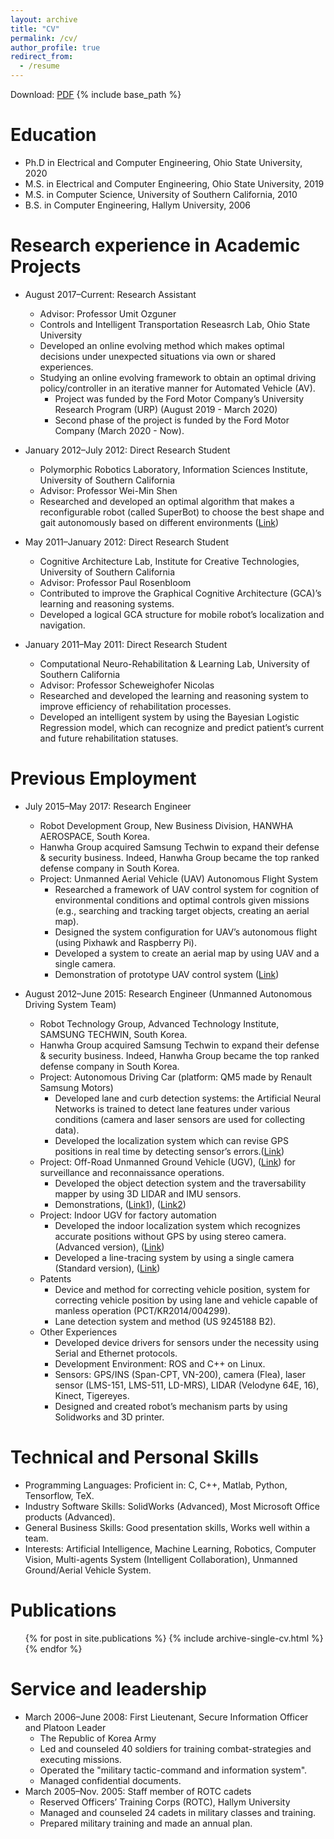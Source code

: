 ```yaml
---
layout: archive
title: "CV"
permalink: /cv/
author_profile: true
redirect_from:
  - /resume
---
```

Download: [PDF](http://hantw007.github.io/files/Curriculum_Vitae-TeawonHan_062020.pdf)
{% include base_path %}

Education
======
* Ph.D in Electrical and Computer Engineering, Ohio State University, 2020
* M.S. in Electrical and Computer Engineering, Ohio State University, 2019
* M.S. in Computer Science, University of Southern California, 2010
* B.S. in Computer Engineering, Hallym University, 2006

Research experience in Academic Projects
======
* August 2017–Current: Research Assistant
  * Advisor: Professor Umit Ozguner
  * Controls and Intelligent Transportation Reseasrch Lab, Ohio State University
  * Developed an online evolving method which makes optimal decisions under unexpected situations via own or shared experiences.
  * Studying an online evolving framework to obtain an optimal driving policy/controller in an iterative manner for Automated Vehicle (AV).
    * Project was funded by the Ford Motor Company’s University Research Program (URP) (August 2019 - March 2020)
    * Second phase of the project is funded by the Ford Motor Company (March 2020 - Now).

* January 2012–July 2012: Direct Research Student
  * Polymorphic Robotics Laboratory, Information Sciences Institute, University of Southern California
  * Advisor: Professor Wei-Min Shen
  * Researched and developed an optimal algorithm that makes a reconfigurable robot (called SuperBot) to choose the best shape and gait autonomously based on different environments ([Link](https://www.youtube.com/watch?v=Ih4gdmsVQjY&feature=emb_logo))
  
* May 2011–January 2012: Direct Research Student
  * Cognitive Architecture Lab, Institute for Creative Technologies, University of Southern California
  * Advisor: Professor Paul Rosenbloom
  * Contributed to improve the Graphical Cognitive Architecture (GCA)’s learning and reasoning systems.
  * Developed a logical GCA structure for mobile robot’s localization and navigation.
  
* January 2011–May 2011: Direct Research Student
  * Computational Neuro-Rehabilitation & Learning Lab, University of Southern California
  * Advisor: Professor Scheweighofer Nicolas
  * Researched and developed the learning and reasoning system to improve efficiency of rehabilitation processes.
  * Developed an intelligent system by using the Bayesian Logistic Regression model, which can recognize and predict patient’s current and future rehabilitation statuses.

Previous Employment
======
* July 2015–May 2017: Research Engineer
  * Robot Development Group, New Business Division, HANWHA AEROSPACE, South Korea.
  * Hanwha Group acquired Samsung Techwin to expand their defense & security business. Indeed, Hanwha Group became the top ranked defense company in South Korea.
  * Project: Unmanned Aerial Vehicle (UAV) Autonomous Flight System
    * Researched a framework of UAV control system for cognition of environmental conditions and optimal controls given missions (e.g., searching and tracking target objects, creating an aerial map).
    * Designed the system configuration for UAV’s autonomous flight (using Pixhawk and Raspberry Pi).
    * Developed a system to create an aerial map by using UAV and a single camera.
    * Demonstration of prototype UAV control system ([Link](https://www.youtube.com/watch?v=dadXTkjrBq4&feature=youtu.be))

* August 2012–June 2015: Research Engineer (Unmanned Autonomous Driving System Team)
  * Robot Technology Group, Advanced Technology Institute, SAMSUNG TECHWIN, South Korea.
  * Hanwha Group acquired Samsung Techwin to expand their defense & security business. Indeed, Hanwha Group became the top ranked defense company in South Korea.
  * Project: Autonomous Driving Car (platform: QM5 made by Renault Samsung Motors)
    * Developed lane and curb detection systems: the Artificial Neural Networks is trained to detect lane features under various conditions (camera and laser sensors are used for collecting data).
    * Developed the localization system which can revise GPS positions in real time by detecting sensor’s errors.([Link](https://www.youtube.com/watch?v=eklbb2CGAp8&feature=youtu.be))
  * Project: Off-Road Unmanned Ground Vehicle (UGV), ([Link](https://www.youtube.com/watch?v=xXriMzcAAS4&feature=youtu.be)) for surveillance and reconnaissance operations.
    * Developed the object detection system and the traversability mapper by using 3D LIDAR and IMU sensors.
    * Demonstrations, ([Link1](https://www.youtube.com/watch?v=mCDADDvGr-k&feature=youtu.be)), ([Link2](https://www.youtube.com/watch?v=Ywl6a_0-4SA))
  * Project: Indoor UGV for factory automation
    * Developed the indoor localization system which recognizes accurate positions without GPS by using stereo
camera. (Advanced version), ([Link](https://www.youtube.com/watch?v=EiQIcD1imA4&feature=youtu.be))
    * Developed a line-tracing system by using a single camera (Standard version), ([Link](https://www.youtube.com/watch?v=nfRTs4AfJFk&feature=youtu.be))
  * Patents
    * Device and method for correcting vehicle position, system for correcting vehicle position by using lane and
vehicle capable of manless operation (PCT/KR2014/004299).
    * Lane detection system and method (US 9245188 B2).
  * Other Experiences
    * Developed device drivers for sensors under the necessity using Serial and Ethernet protocols.
    * Development Environment: ROS and C++ on Linux.
    * Sensors: GPS/INS (Span-CPT, VN-200), camera (Flea), laser sensor (LMS-151, LMS-511, LD-MRS), LIDAR (Velodyne 64E, 16), Kinect, Tigereyes.
    * Designed and created robot’s mechanism parts by using Solidworks and 3D printer.
   
Technical and Personal Skills
======
* Programming Languages: Proficient in: C, C++, Matlab, Python, Tensorflow, TeX.
* Industry Software Skills: SolidWorks (Advanced), Most Microsoft Office products (Advanced).
* General Business Skills: Good presentation skills, Works well within a team.
* Interests: Artificial Intelligence, Machine Learning, Robotics, Computer Vision, Multi-agents System (Intelligent Collaboration), Unmanned Ground/Aerial Vehicle System.

Publications
======
  <ul>{% for post in site.publications %}
    {% include archive-single-cv.html %}
  {% endfor %}</ul>
  
<!--Talks
======
  <ul>{% for post in site.talks %}
    {% include archive-single-talk-cv.html %}
  {% endfor %}</ul>
Teaching
======
  <ul>{% for post in site.teaching %}
    {% include archive-single-cv.html %}
  {% endfor %}</ul>
  -->
  
Service and leadership
======
* March 2006–June 2008: First Lieutenant, Secure Information Officer and Platoon Leader
  * The Republic of Korea Army
  * Led and counseled 40 soldiers for training combat-strategies and executing missions.
  * Operated the "military tactic-command and information system".
  * Managed confidential documents.
* March 2005–Nov. 2005: Staff member of ROTC cadets
  * Reserved Officers’ Training Corps (ROTC), Hallym University
  * Managed and counseled 24 cadets in military classes and training.
  * Prepared military training and made an annual plan.
